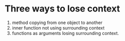# Three ways to lose context
1. method copying from one object to another
2. inner function not using surrounding context
3. functions as arguments losing surrounding context.


